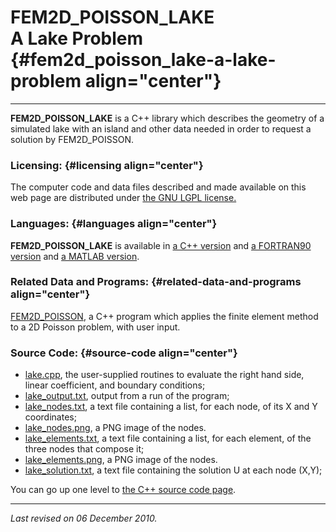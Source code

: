 FEM2D\_POISSON\_LAKE\
A Lake Problem {#fem2d_poisson_lake-a-lake-problem align="center"}
=====================

------------------------------------------------------------------------

**FEM2D\_POISSON\_LAKE** is a C++ library which describes the geometry
of a simulated lake with an island and other data needed in order to
request a solution by FEM2D\_POISSON.

### Licensing: {#licensing align="center"}

The computer code and data files described and made available on this
web page are distributed under [the GNU LGPL
license.](../../txt/gnu_lgpl.txt)

### Languages: {#languages align="center"}

**FEM2D\_POISSON\_LAKE** is available in [a C++
version](../../master/fem2d_poisson_lake/fem2d_poisson_lake.md) and
[a FORTRAN90
version](../../f_src/fem2d_poisson_lake/fem2d_poisson_lake.md) and [a
MATLAB version](../../m_src/fem2d_poisson_lake/fem2d_poisson_lake.md).

### Related Data and Programs: {#related-data-and-programs align="center"}

[FEM2D\_POISSON](../../master/fem2d_poisson/fem2d_poisson.md), a C++
program which applies the finite element method to a 2D Poisson problem,
with user input.

### Source Code: {#source-code align="center"}

-   [lake.cpp](lake.cpp), the user-supplied routines to evaluate the
    right hand side, linear coefficient, and boundary conditions;
-   [lake\_output.txt](lake_output.txt), output from a run of the
    program;
-   [lake\_nodes.txt](lake_nodes.txt), a text file containing a list,
    for each node, of its X and Y coordinates;
-   [lake\_nodes.png](lake_nodes.png), a PNG image of the nodes.
-   [lake\_elements.txt](lake_elements.txt), a text file containing a
    list, for each element, of the three nodes that compose it;
-   [lake\_elements.png](lake_elements.png), a PNG image of the nodes.
-   [lake\_solution.txt](lake_solution.txt), a text file containing the
    solution U at each node (X,Y);

You can go up one level to [the C++ source code page](../cpp_src.md).

------------------------------------------------------------------------

*Last revised on 06 December 2010.*
